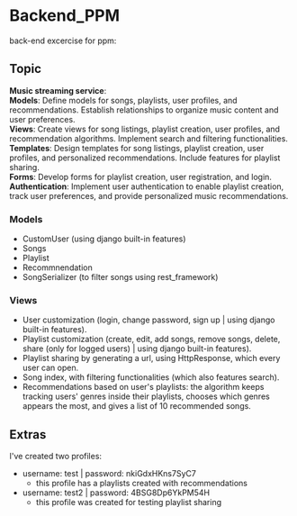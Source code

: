 # **Backend_PPM**
back-end excercise for ppm:
## **Topic**
**Music streaming service**:<br />
**Models**: Define models for songs, playlists, user profiles, and recommendations. Establish relationships to organize music content and user preferences.<br />
**Views**: Create views for song listings, playlist creation, user profiles, and recommendation algorithms.
Implement search and filtering functionalities.<br />
**Templates**: Design templates for song listings, playlist creation, user profiles, and personalized recommendations. Include features for playlist sharing.<br />
**Forms**: Develop forms for playlist creation, user registration, and login.<br />
**Authentication**: Implement user authentication to enable playlist creation, track user preferences, and provide personalized music recommendations.
### **Models**
- CustomUser (using django built-in features)
- Songs 
- Playlist
- Recommnendation
- SongSerializer (to filter songs using rest_framework)

### **Views**
- User customization (login, change password, sign up | using django built-in features).
- Playlist customization (create, edit, add songs, remove songs, delete, share (only for logged users) | using django built-in features).
- Playlist sharing by generating a url, using HttpResponse, which every user can open.
- Song index, with filtering functionalities (which also features search).
- Recommendations based on user's playlists: the algorithm keeps tracking users' genres inside their playlists, chooses which genres appears the most, and gives a list of 10 recommended songs.

## **Extras**
I've created two profiles:
- username: test | password: nkiGdxHKns7SyC7
  - this profile has a playlists created with recommendations
- username: test2 | password: 4BSG8Dp6YkPM54H
  - this profile was created for testing playlist sharing
